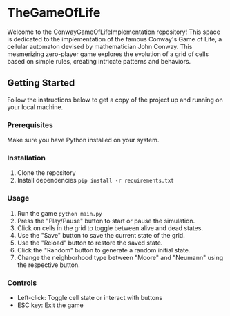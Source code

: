# TheGameOfLife
Welcome to the ConwayGameOfLifeImplementation repository! This space is dedicated to the implementation of the famous Conway's Game of Life, a cellular automaton devised by mathematician John Conway. This mesmerizing zero-player game explores the evolution of a grid of cells based on simple rules, creating intricate patterns and behaviors.


## Getting Started

Follow the instructions below to get a copy of the project up and running on your local machine.

### Prerequisites

Make sure you have Python installed on your system.

### Installation

1. Clone the repository
2. Install dependencies ``` pip install -r requirements.txt ```

### Usage

1. Run the game ``` python main.py ```
2. Press the "Play/Pause" button to start or pause the simulation.
3. Click on cells in the grid to toggle between alive and dead states.
4. Use the "Save" button to save the current state of the grid.
5. Use the "Reload" button to restore the saved state.
6. Click the "Random" button to generate a random initial state.
7. Change the neighborhood type between "Moore" and "Neumann" using the respective button.

### Controls
- Left-click: Toggle cell state or interact with buttons
- ESC key: Exit the game

